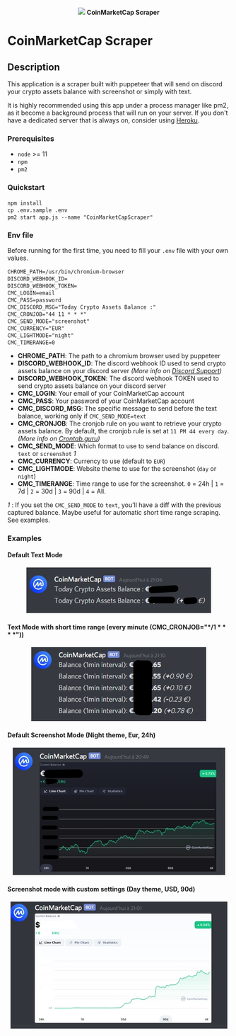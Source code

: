 <p style="text-align: center; margin: 20px auto;">
  <img src="https://s2.coinmarketcap.com/static/cloud/img/coinmarketcap_1.svg" width="150px" /> <b>CoinMarketCap Scraper</b>
</p>

# CoinMarketCap Scraper

## Description
This application is a scraper built with puppeteer that will send on discord your crypto assets balance with screenshot or simply with text.

It is highly recommended using this app under a process manager like pm2, as it become a background process that will run on your server.
If you don't have a dedicated server that is always on, consider using [Heroku](https://www.heroku.com/).

### Prerequisites

- `node` >= 11
- `npm`
- `pm2`

### Quickstart

```
npm install
cp .env.sample .env
pm2 start app.js --name "CoinMarketCapScraper"
```

### Env file

Before running for the first time, you need to fill your `.env` file with your own values.

```dotenv
CHROME_PATH=/usr/bin/chromium-browser
DISCORD_WEBHOOK_ID=
DISCORD_WEBHOOK_TOKEN=
CMC_LOGIN=email
CMC_PASS=password
CMC_DISCORD_MSG="Today Crypto Assets Balance :"
CMC_CRONJOB="44 11 * * *"
CMC_SEND_MODE="screenshot"
CMC_CURRENCY="EUR"
CMC_LIGHTMODE="night"
CMC_TIMERANGE=0
```

- **CHROME_PATH**: The path to a chromium browser used by puppeteer
- **DISCORD_WEBHOOK_ID**: The discord webhook ID used to send crypto assets balance on your discord server *(More info on [Discord Support](https://support.discord.com/hc/en-us/articles/228383668-Intro-to-Webhooks))*
- **DISCORD_WEBHOOK_TOKEN**: The discord webhook TOKEN used to send crypto assets balance on your discord server
- **CMC_LOGIN**: Your email of your CoinMarketCap account
- **CMC_PASS**: Your password of your CoinMarketCap account
- **CMC_DISCORD_MSG**: The specific message to send before the text balance, working only if `CMC_SEND_MODE=text`
- **CMC_CRONJOB**: The cronjob rule on you want to retrieve your crypto assets balance. By default, the cronjob rule is set at `11 PM 44 every day`. *(More info on [Crontab.guru](https://crontab.guru/))*
- **CMC_SEND_MODE**: Which format to use to send balance on discord. `text` or `screenshot` _1_
- **CMC_CURRENCY**: Currency to use (default to `EUR`)
- **CMC_LIGHTMODE**: Website theme to use for the screenshot (`day` or `night`)
- **CMC_TIMERANGE**: Time range to use for the screenshot. `0` = 24h | `1` = 7d | `2` = 30d | `3` = 90d | `4` = All.

 _1_ : If you set the `CMC_SEND_MODE` to `text`, you'll have a diff with the previous captured balance. Maybe useful for automatic short time range scraping. See examples.

### Examples

#### Default Text Mode
<p style="text-align: center; margin: 20px auto;">
  <img src="/doc/default-text-mode.jpg" />
</p>

#### Text Mode with short time range (every minute (CMC_CRONJOB="*/1 * * * *")) 
<p style="text-align: center; margin: 20px auto;">
  <img src="/doc/custom-text-mode.jpg" />
</p>

#### Default Screenshot Mode (Night theme, Eur, 24h)
<p style="text-align: center; margin: 20px auto;">
  <img src="/doc/default-screenshot-mode.jpg" />
</p>

#### Screenshot mode with custom settings (Day theme, USD, 90d)
<p style="text-align: center; margin: 20px auto;">
  <img src="/doc/custom-screenshot-mode.jpg" />
</p>
